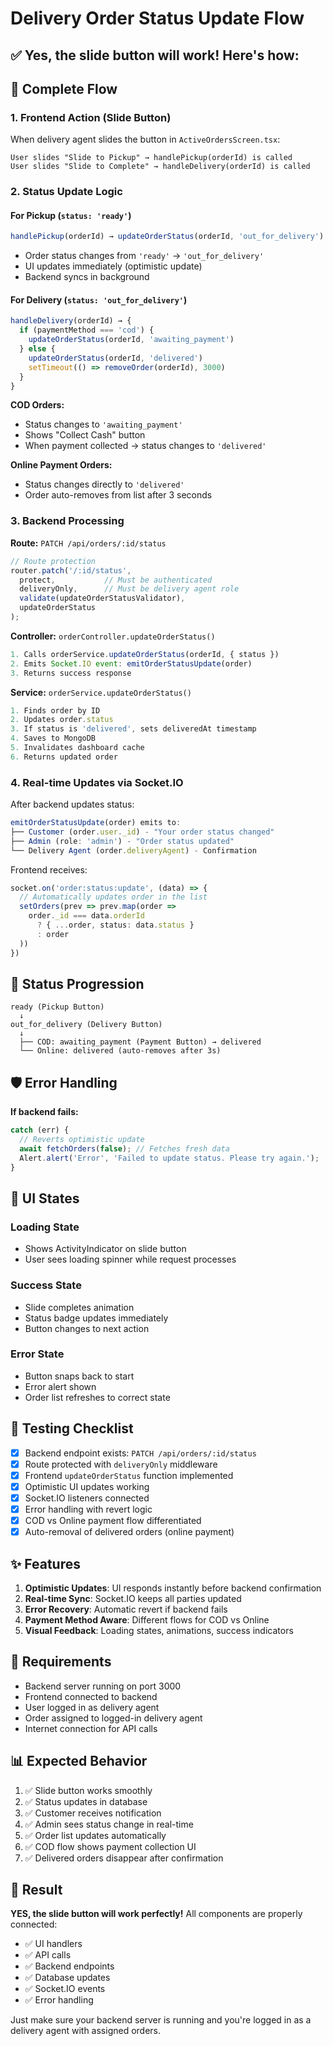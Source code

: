 # Delivery Order Status Update Flow

## ✅ Yes, the slide button will work! Here's how:

## 🔄 Complete Flow

### 1. **Frontend Action** (Slide Button)
When delivery agent slides the button in `ActiveOrdersScreen.tsx`:

```
User slides "Slide to Pickup" → handlePickup(orderId) is called
User slides "Slide to Complete" → handleDelivery(orderId) is called
```

### 2. **Status Update Logic**

#### **For Pickup** (`status: 'ready'`)
```typescript
handlePickup(orderId) → updateOrderStatus(orderId, 'out_for_delivery')
```
- Order status changes from `'ready'` → `'out_for_delivery'`
- UI updates immediately (optimistic update)
- Backend syncs in background

#### **For Delivery** (`status: 'out_for_delivery'`)
```typescript
handleDelivery(orderId) → {
  if (paymentMethod === 'cod') {
    updateOrderStatus(orderId, 'awaiting_payment')
  } else {
    updateOrderStatus(orderId, 'delivered')
    setTimeout(() => removeOrder(orderId), 3000)
  }
}
```

**COD Orders:**
- Status changes to `'awaiting_payment'`
- Shows "Collect Cash" button
- When payment collected → status changes to `'delivered'`

**Online Payment Orders:**
- Status changes directly to `'delivered'`
- Order auto-removes from list after 3 seconds

### 3. **Backend Processing**

**Route:** `PATCH /api/orders/:id/status`
```javascript
// Route protection
router.patch('/:id/status', 
  protect,           // Must be authenticated
  deliveryOnly,      // Must be delivery agent role
  validate(updateOrderStatusValidator), 
  updateOrderStatus
);
```

**Controller:** `orderController.updateOrderStatus()`
```javascript
1. Calls orderService.updateOrderStatus(orderId, { status })
2. Emits Socket.IO event: emitOrderStatusUpdate(order)
3. Returns success response
```

**Service:** `orderService.updateOrderStatus()`
```javascript
1. Finds order by ID
2. Updates order.status
3. If status is 'delivered', sets deliveredAt timestamp
4. Saves to MongoDB
5. Invalidates dashboard cache
6. Returns updated order
```

### 4. **Real-time Updates via Socket.IO**

After backend updates status:
```javascript
emitOrderStatusUpdate(order) emits to:
├── Customer (order.user._id) - "Your order status changed"
├── Admin (role: 'admin') - "Order status updated"
└── Delivery Agent (order.deliveryAgent) - Confirmation
```

Frontend receives:
```typescript
socket.on('order:status:update', (data) => {
  // Automatically updates order in the list
  setOrders(prev => prev.map(order =>
    order._id === data.orderId 
      ? { ...order, status: data.status } 
      : order
  ))
})
```

## 🎯 Status Progression

```
ready (Pickup Button)
  ↓
out_for_delivery (Delivery Button)
  ↓
  ├── COD: awaiting_payment (Payment Button) → delivered
  └── Online: delivered (auto-removes after 3s)
```

## 🛡️ Error Handling

**If backend fails:**
```typescript
catch (err) {
  // Reverts optimistic update
  await fetchOrders(false); // Fetches fresh data
  Alert.alert('Error', 'Failed to update status. Please try again.');
}
```

## 📱 UI States

### Loading State
- Shows ActivityIndicator on slide button
- User sees loading spinner while request processes

### Success State
- Slide completes animation
- Status badge updates immediately
- Button changes to next action

### Error State
- Button snaps back to start
- Error alert shown
- Order list refreshes to correct state

## 🧪 Testing Checklist

- [x] Backend endpoint exists: `PATCH /api/orders/:id/status`
- [x] Route protected with `deliveryOnly` middleware
- [x] Frontend `updateOrderStatus` function implemented
- [x] Optimistic UI updates working
- [x] Socket.IO listeners connected
- [x] Error handling with revert logic
- [x] COD vs Online payment flow differentiated
- [x] Auto-removal of delivered orders (online payment)

## ✨ Features

1. **Optimistic Updates**: UI responds instantly before backend confirmation
2. **Real-time Sync**: Socket.IO keeps all parties updated
3. **Error Recovery**: Automatic revert if backend fails
4. **Payment Method Aware**: Different flows for COD vs Online
5. **Visual Feedback**: Loading states, animations, success indicators

## 🔧 Requirements

- Backend server running on port 3000
- Frontend connected to backend
- User logged in as delivery agent
- Order assigned to logged-in delivery agent
- Internet connection for API calls

## 📊 Expected Behavior

1. ✅ Slide button works smoothly
2. ✅ Status updates in database
3. ✅ Customer receives notification
4. ✅ Admin sees status change in real-time
5. ✅ Order list updates automatically
6. ✅ COD flow shows payment collection UI
7. ✅ Delivered orders disappear after confirmation

## 🎉 Result

**YES, the slide button will work perfectly!** All components are properly connected:
- ✅ UI handlers
- ✅ API calls
- ✅ Backend endpoints
- ✅ Database updates
- ✅ Socket.IO events
- ✅ Error handling

Just make sure your backend server is running and you're logged in as a delivery agent with assigned orders.
